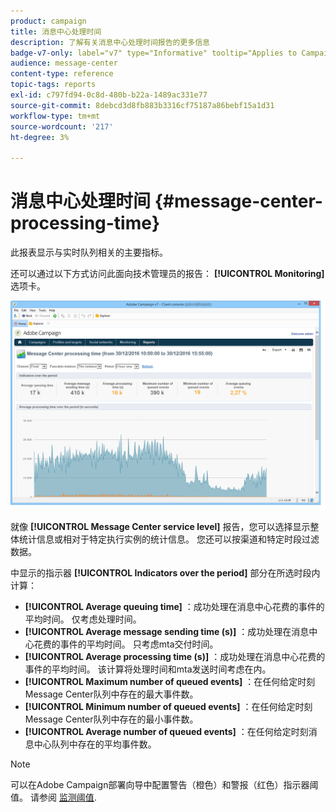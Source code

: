 ```yaml
---
product: campaign
title: 消息中心处理时间
description: 了解有关消息中心处理时间报告的更多信息
badge-v7-only: label="v7" type="Informative" tooltip="Applies to Campaign Classic v7 only"
audience: message-center
content-type: reference
topic-tags: reports
exl-id: c797fd94-0c8d-480b-b22a-1489ac331e77
source-git-commit: 8debcd3d8fb883b3316cf75187a86bebf15a1d31
workflow-type: tm+mt
source-wordcount: '217'
ht-degree: 3%

---
```


# 消息中心处理时间 {#message-center-processing-time}



此报表显示与实时队列相关的主要指标。

还可以通过以下方式访问此面向技术管理员的报告： **[!UICONTROL Monitoring]** 选项卡。

![](assets/mc_reports_2.png)

就像 **[!UICONTROL Message Center service level]** 报告，您可以选择显示整体统计信息或相对于特定执行实例的统计信息。 您还可以按渠道和特定时段过滤数据。

中显示的指示器 **[!UICONTROL Indicators over the period]** 部分在所选时段内计算：

* **[!UICONTROL Average queuing time]** ：成功处理在消息中心花费的事件的平均时间。 仅考虑处理时间。
* **[!UICONTROL Average message sending time (s)]** ：成功处理在消息中心花费的事件的平均时间。 只考虑mta交付时间。
* **[!UICONTROL Average processing time (s)]** ：成功处理在消息中心花费的事件的平均时间。 该计算将处理时间和mta发送时间考虑在内。
* **[!UICONTROL Maximum number of queued events]** ：在任何给定时刻Message Center队列中存在的最大事件数。
* **[!UICONTROL Minimum number of queued events]** ：在任何给定时刻Message Center队列中存在的最小事件数。
* **[!UICONTROL Average number of queued events]** ：在任何给定时刻消息中心队列中存在的平均事件数。

>[!NOTE]
>
>可以在Adobe Campaign部署向导中配置警告（橙色）和警报（红色）指示器阈值。 请参阅 [监测阈值](../../message-center/using/additional-configurations.md#monitoring-thresholds).
